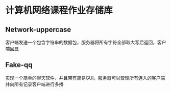 # 计算机网络课程作业存储库
## Network-uppercase
客户端发送一个包含字符串的数据包，服务器将所有字符全部取大写后返回，客户端回显
## Fake-qq
实现一个简单的聊天软件，并且带有简易GUI。服务器可以管理所有连入的客户端并向所有记录客户端进行多播 

